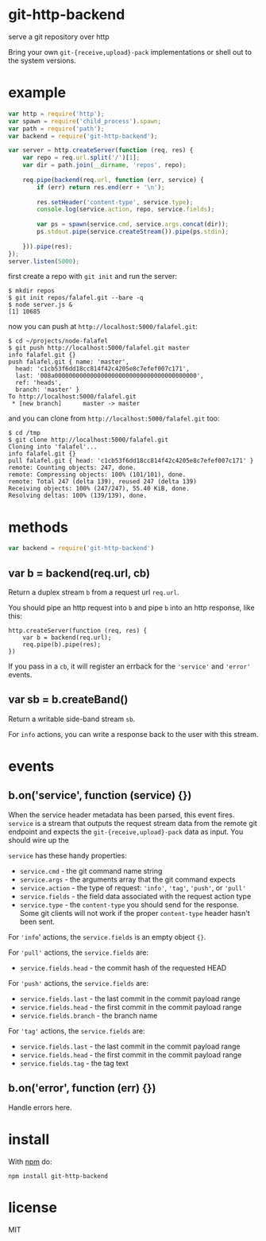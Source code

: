 # git-http-backend

serve a git repository over http

Bring your own `git-{receive,upload}-pack` implementations or shell out to the
system versions.

# example

``` js
var http = require('http');
var spawn = require('child_process').spawn;
var path = require('path');
var backend = require('git-http-backend');

var server = http.createServer(function (req, res) {
    var repo = req.url.split('/')[1];
    var dir = path.join(__dirname, 'repos', repo);
    
    req.pipe(backend(req.url, function (err, service) {
        if (err) return res.end(err + '\n');
        
        res.setHeader('content-type', service.type);
        console.log(service.action, repo, service.fields);
        
        var ps = spawn(service.cmd, service.args.concat(dir));
        ps.stdout.pipe(service.createStream()).pipe(ps.stdin);
        
    })).pipe(res);
});
server.listen(5000);
```

first create a repo with `git init` and run the server:

```
$ mkdir repos
$ git init repos/falafel.git --bare -q
$ node server.js &
[1] 10685
```

now you can push at `http://localhost:5000/falafel.git`:

```
$ cd ~/projects/node-falafel
$ git push http://localhost:5000/falafel.git master
info falafel.git {}
push falafel.git { name: 'master',
  head: 'c1cb53f6dd18cc814f42c4205e8c7efef007c171',
  last: '008a0000000000000000000000000000000000000000',
  ref: 'heads',
  branch: 'master' }
To http://localhost:5000/falafel.git
 * [new branch]      master -> master
```

and you can clone from `http://localhost:5000/falafel.git` too:

```
$ cd /tmp
$ git clone http://localhost:5000/falafel.git
Cloning into 'falafel'...
info falafel.git {}
pull falafel.git { head: 'c1cb53f6dd18cc814f42c4205e8c7efef007c171' }
remote: Counting objects: 247, done.
remote: Compressing objects: 100% (101/101), done.
remote: Total 247 (delta 139), reused 247 (delta 139)
Receiving objects: 100% (247/247), 55.40 KiB, done.
Resolving deltas: 100% (139/139), done.
```

# methods

``` js
var backend = require('git-http-backend')
```

## var b = backend(req.url, cb)

Return a duplex stream `b` from a request url `req.url`.

You should pipe an http request into `b` and pipe `b` into an http response,
like this:

```
http.createServer(function (req, res) {
    var b = backend(req.url);
    req.pipe(b).pipe(res);
})
```

If you pass in a `cb`, it will register an errback for the `'service'` and
`'error'` events.

## var sb = b.createBand()

Return a writable side-band stream `sb`.

For `info` actions, you can write a response back to the user with this stream.

# events

## b.on('service', function (service) {})

When the service header metadata has been parsed, this event fires. `service` is
a stream that outputs the request stream data from the remote git endpoint and
expects the `git-{receive,upload}-pack` data as input. You should wire up the 

`service` has these handy properties:

* `service.cmd` - the git command name string
* `service.args` - the arguments array that the git command expects
* `service.action` - the type of request: `'info'`, `'tag'`, `'push'`, or
`'pull'`
* `service.fields` - the field data associated with the request action type
* `service.type` - the `content-type` you should send for the response. Some git
clients will not work if the proper `content-type` header hasn't been sent.

For `'info`' actions, the `service.fields` is an empty object `{}`.

For `'pull'` actions, the `service.fields` are:

* `service.fields.head` - the commit hash of the requested HEAD

For `'push'` actions, the `service.fields` are:

* `service.fields.last` - the last commit in the commit payload range
* `service.fields.head` - the first commit in the commit payload range
* `service.fields.branch` - the branch name

For `'tag'` actions, the `service.fields` are:

* `service.fields.last` - the last commit in the commit payload range
* `service.fields.head` - the first commit in the commit payload range
* `service.fields.tag` - the tag text

## b.on('error', function (err) {})

Handle errors here.

# install

With [npm](https://npmjs.org) do:

```
npm install git-http-backend
```

# license

MIT

